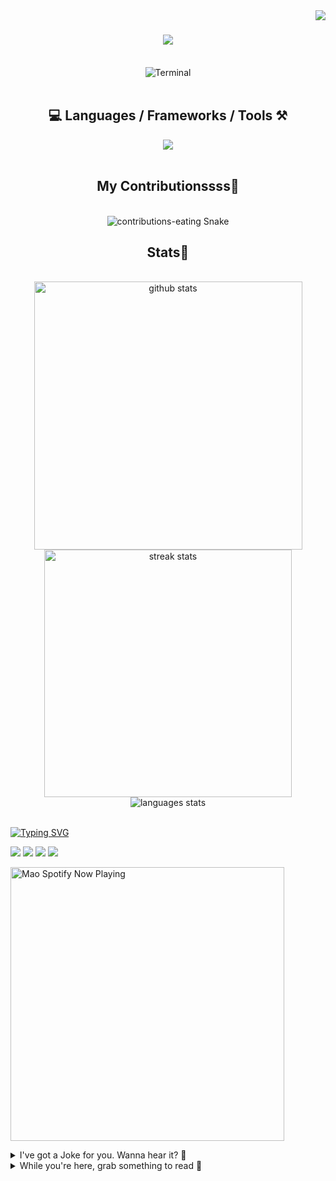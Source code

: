 <!-- VISITOR BADGE -->
<!-- https://github.com/hehuapei/visitor-badge -->
<img align="right" src="https://visitor-badge.laobi.icu/badge?page_id=mao1910.mao1910&left_color=%2379DAF9&right_color=%23FE6E96" />


<!-- TYPING SVG -->
<!-- https://github.com/DenverCoder1/readme-typing-svg -->
<h1 align="center">
    <img src="https://readme-typing-svg.herokuapp.com/?font=Righteous&size=35&center=true&vCenter=true&width=500&height=70&color=FE6E96&font=poppins&duration=5000&lines=Hi+There!+👋;+I'm+Mao!;" />
</h1>
<br/>


<!-- ABOUT ME TERMINAL -->
<div align="center">
<img src="/assets/terminal-17.gif?raw=true" alt="Terminal"/>
</div>
<br/>


<!-- TECHNOLOGIES LOGOS -->
<!-- https://github.com/tandpfun/skill-icons -->
<h2 align="center">💻 Languages / Frameworks / Tools ⚒️</h2>
<div align="center">
    <img src="https://skillicons.dev/icons?i=javascript,nodejs,spring,cs,vite,svelte,html,css,tailwind,react,nextjs,firebase,supabase,mongo,postgresql,mysql,redis,postman,vscode,idea,figma,github&perline=11&theme=dark" />
</div>
<br/>


<!-- CONTRIBUTIONS SNAKE GAME -->
<!-- https://github.com/Platane/snk -->
<div align="center">
  <h2> My Contributionssss🐍 </h2>
  <br>
  <img alt="contributions-eating Snake" src="https://raw.githubusercontent.com/mao1910/mao1910/output/github-contribution-grid-snake.svg" />

  <!-- Four lines below suggested by Planate for Dark mode-->
  <picture>
  <source media="(prefers-color-scheme: dark)" srcset="github-snake-dark.svg" />
  <source media="(prefers-color-scheme: light)" srcset="github-snake.svg" />
  </picture>
  <br/>
</div>


<!-- GITHUB STATS -->
<!-- https://github.com/DenverCoder1/github-readme-streak-stats --> <!--  My Vercel -->
<!-- https://github.com/anuraghazra/github-readme-stats --> <!--  My  Vercel -->
<h2 align="center"> Stats📝 </h2>
  <br>
<div align=center>
  <img width=429 src="https://github-readme-stats-mao1910.vercel.app/api?username=mao1910&count_private=true&show_icons=true&theme=dracula&rank_icon=github&hide=contribs&border_radius=10&border_color=79DAF9" alt="github stats"/>
  <img width=396 src="https://github-readme-streak-stats-2235.vercel.app?user=mao1910&count_private=true&theme=dracula&currStreakNum=79DAF9&currStreakLabel=FE6E96&border_radius=10&border=79DAF9" alt="streak stats"/>
  <br/>
  <img src="https://github-readme-stats-mao1910.vercel.app/api/top-langs/?username=mao1910&layout=compact&theme=dracula&border_radius=10&size_weight=0.5&count_weight=0.5&border_color=79DAF9&hide=php" alt="languages stats" />     <!-- exclude_repo= -->
</div>
<br/>


<!-- FOOTER -->
<!-- https://github.com/DenverCoder1/readme-typing-svg -->
<!-- https://readme-typing-svg.demolab.com/demo/ -->
<a href="https://git.io/typing-svg"><img src="https://readme-typing-svg.demolab.com?font=Poppins&pause=1000&color=FE6E96&width=535&lines=Thanks+for+dropping+by!;Feel+free+to+check+any+of+the+Socials+below+%F0%9F%91%87;Or+the+Joke+Of+The+Day+if+you're+down+for+a+giggle+%F0%9F%98%9D;Hope+to+see+you+again+%F0%9F%91%8A;Uh%3F+You're+still+here%3F;Well...+I'm+running+out+of+things+to+say...;Tell+you+what%2C+due+to+your+effort+and+perseverance%2C;I+shall+present+you+with+a+short+poem%3A;%22To+code%2C+or+not+to+code%2C+that+is+the+question%3A;Whether+'tis+nobler+in+the+IDE+to+debug;The+errors+and+issues+of+outrageous+software%2C;Or+to+take+up+the+keyboard+against+a+sea+of+bugs;And+by+coding%2C+end+them.%22;by+William+Shakespeare%2C+probably.+;Pretty+sure+that's+Hamlet's.;Alrighty%2C+this+has+been+fun.;But+I'll+restart+the+loop+now...+see+ya+soon!" alt="Typing SVG" /></a>


<!--  SOCIAL NETWORKS -->
<!-- https://github.com/alexandresanlim/Badges4-README.md-Profile -->
  <div> 
    <a href="https://www.deviantart.com/madeinkobaia/art/my-profile-is-under-construction-265626465" target="_blank"><img src="https://img.shields.io/badge/-LinkedIn-%230077B5?style=for-the-badge&logo=linkedin&logoColor=white" target="_blank"></a> <!-- ADD LINKEDIN PROFILE -->
    <a href = "https://www.nicepng.com/ourpic/u2q8o0t4t4r5o0r5_website-under-construction-png-graphic-transparent-website-under/"><img src="https://img.shields.io/badge/Portfolio-4285F4?style=for-the-badge&logo=Google-chrome&logoColor=white" target="_blank"></a> <!-- ADD PORTFOLIO WEBSITE -->
    <a href="https://discord.gg" target="_blank"><img src="https://img.shields.io/badge/Discord-7289DA?style=for-the-badge&logo=discord&logoColor=white" target="_blank"></a> <!-- ADD DISCORD --> <!-- User or Server? -->
    <a href = "mailto:mao1910dev@gmail.com"><img src="https://img.shields.io/badge/Gmail-D14836?style=for-the-badge&logo=gmail&logoColor=white" target="_blank"></a>
  </div>


<!-- SPOTIFY PLAYING-->
<!-- https://github.com/novatorem/novatorem --> <!-- My Vercel -->
[<img width=438px src="https://spotify-now-playing-git-main-mao1910.vercel.app//api/spotify/?border_color=FE6E96" alt="Mao Spotify Now Playing" />](https://open.spotify.com/user/31542et242zglhf42ydrtqgvuvde)


<!-- JOKE OF THE DAY -->
<!-- https://github.com/ABSphreak/readme-jokes --> <!-- My Vercel -->
<details>
<summary>I've got a Joke for you. Wanna hear it? 🙈</summary>
<br/>
 <tr>
 <td style="padding-top:4px"><img src = "https://readme-jokes-git-master-mao1910.vercel.app/api?&theme=dracula"></td>
 </tr>
</details>

<details>
<summary>While you're here, grab something to read 📕</summary>

<!-- daily.dev BOOKMARKS:START -->
- [UI/UX Design Trends 2023](https://app.daily.dev/posts/YN1RRl208?utm_source=rss&utm_medium=bookmarks&utm_campaign=qZYWAduYN0TDy7G6fPhqf)
- [16 little UI design rules that make a big impact](https://app.daily.dev/posts/9KvBp6poj?utm_source=rss&utm_medium=bookmarks&utm_campaign=qZYWAduYN0TDy7G6fPhqf)
- [10 Web Development Trends in 2023](https://app.daily.dev/posts/5h3aw-Hrx?utm_source=rss&utm_medium=bookmarks&utm_campaign=qZYWAduYN0TDy7G6fPhqf)
- [Netflix System Design- Backend Architecture](https://app.daily.dev/posts/G2Q_LRrvJ?utm_source=rss&utm_medium=bookmarks&utm_campaign=qZYWAduYN0TDy7G6fPhqf)
- [The Complete Microservices Guide](https://app.daily.dev/posts/gmr1MyHHT?utm_source=rss&utm_medium=bookmarks&utm_campaign=qZYWAduYN0TDy7G6fPhqf)
<!-- daily.dev BOOKMARKS:END -->
<br/>
</details>


<!-- RSS FEED -->
<!-- https://github.com/gautamkrishnar/blog-post-workflow -->
<!-- BLOG-POST-LIST:START/END -->

<!-- TODO
Change the 3stats boxes around, possibly two on top and one on bottom
Fix RSSfeed [own articles]
Fix Spotify Playlists
Fix Socials [Portfolio, Discord, Linkedin]
Fix Top Languages [exclude repositories]
Add Public Repositories of Selected Projects
-->
